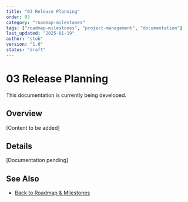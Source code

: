```yaml
---
title: "03 Release Planning"
order: 03
category: "roadmap-milestones"
tags: ["roadmap-milestones", "project-management", "documentation"]
last_updated: "2025-01-19"
author: "stub"
version: "1.0"
status: "draft"
---
```


# 03 Release Planning

This documentation is currently being developed.

## Overview

[Content to be added]

## Details

[Documentation pending]

## See Also

- [Back to Roadmap & Milestones](./README.md)
